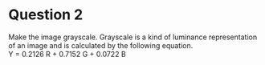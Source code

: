 # Question 2

Make the image grayscale. Grayscale is a kind of luminance representation of an image and is calculated by the following equation.  
Y = 0.2126 R + 0.7152 G + 0.0722 B
